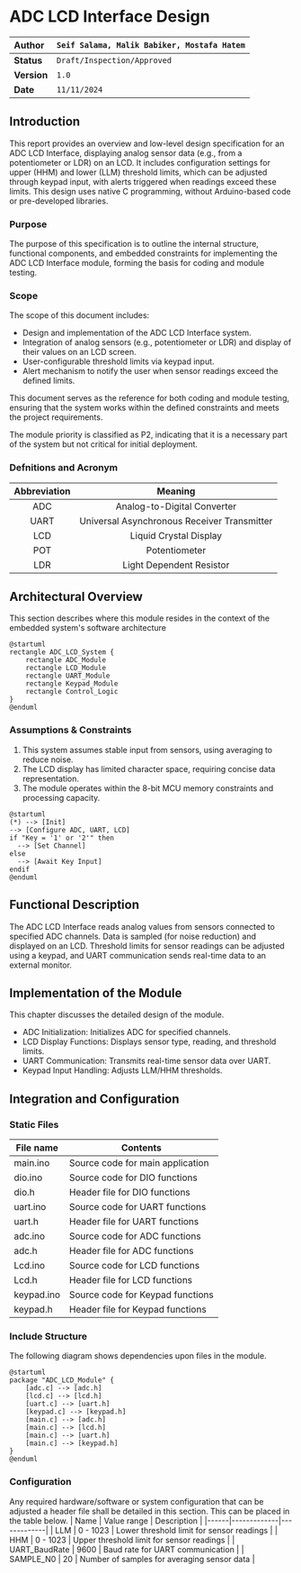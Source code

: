 # ADC LCD Interface Design

| **Author**              | `Seif Salama, Malik Babiker, Mostafa Hatem`                                       |
|:------------------------|:-----------------------------------------------------|
| **Status**              | `Draft/Inspection/Approved`                          |
| **Version**             | `1.0`                                                |
| **Date**                | `11/11/2024`                                         |

## Introduction

This report provides an overview and low-level design specification for an ADC LCD Interface, displaying analog sensor data (e.g., from a potentiometer or LDR) on an LCD. It includes configuration settings for upper (HHM) and lower (LLM) threshold limits, which can be adjusted through keypad input, with alerts triggered when readings exceed these limits. This design uses native C programming, without Arduino-based code or pre-developed libraries.

### Purpose
The purpose of this specification is to outline the internal structure, functional components, and embedded constraints for implementing the ADC LCD Interface module, forming the basis for coding and module testing.

### Scope
The scope of this document includes:

- Design and implementation of the ADC LCD Interface system.
- Integration of analog sensors (e.g., potentiometer or LDR) and display of their values on an LCD screen.
- User-configurable threshold limits via keypad input.
- Alert mechanism to notify the user when sensor readings exceed the defined limits.

This document serves as the reference for both coding and module testing, ensuring that the system works within the defined constraints and meets the project requirements.

The module priority is classified as P2, indicating that it is a necessary part of the system but not critical for initial deployment.

### Defnitions and Acronym
| **Abbreviation** |             **Meaning**             |
|:----------------:|:-----------------------------------:|
| ADC              | Analog-to-Digital Converter              |
| UART             | Universal Asynchronous Receiver Transmitter |
| LCD              | Liquid Crystal Display                  |
| POT              | Potentiometer                            |
| LDR              | Light Dependent Resistor                |

## Architectural Overview

This section describes where this module resides in the context of the embedded system's software architecture
```plantuml
@startuml
rectangle ADC_LCD_System {
    rectangle ADC_Module
    rectangle LCD_Module
    rectangle UART_Module
    rectangle Keypad_Module
    rectangle Control_Logic
}
@enduml
```

### Assumptions & Constraints

1. This system assumes stable input from sensors, using averaging to reduce noise.
2. The LCD display has limited character space, requiring concise data representation.
3. The module operates within the 8-bit MCU memory constraints and processing capacity.

```plantuml
@startuml
(*) --> [Init]
--> [Configure ADC, UART, LCD]
if "Key = '1' or '2'" then
  --> [Set Channel]
else
  --> [Await Key Input]
endif
@enduml
```

## Functional Description
The ADC LCD Interface reads analog values from sensors connected to specified ADC channels. Data is sampled (for noise reduction) and displayed on an LCD. Threshold limits for sensor readings can be adjusted using a keypad, and UART communication sends real-time data to an external monitor.

## Implementation of the Module
This chapter discusses the detailed design of the module.

- ADC Initialization: Initializes ADC for specified channels.
- LCD Display Functions: Displays sensor type, reading, and threshold limits.
- UART Communication: Transmits real-time sensor data over UART.
- Keypad Input Handling: Adjusts LLM/HHM thresholds.

## Integration and Configuration
### Static Files

| File name | Contents                             |
|-----------|--------------------------------------|
| main.ino | Source code for main application   |
| dio.ino     | Source code for DIO functions  |
| dio.h    | Header file for DIO functions |
| uart.ino    | Source code for UART functions |
| uart.h    | Header file for UART functions |
| adc.ino    | Source code for ADC functions |
| adc.h    | Header file for ADC functions |
| Lcd.ino    | Source code for LCD functions |
| Lcd.h    | Header file for LCD functions |
| keypad.ino    | Source code for Keypad functions |
| keypad.h    | Header file for Keypad functions |

### Include Structure

The following diagram shows dependencies upon files in the module.

```plantuml
@startuml
package "ADC_LCD_Module" {
    [adc.c] --> [adc.h]
    [lcd.c] --> [lcd.h]
    [uart.c] --> [uart.h]
    [keypad.c] --> [keypad.h]
    [main.c] --> [adc.h]
    [main.c] --> [lcd.h]
    [main.c] --> [uart.h]
    [main.c] --> [keypad.h]
}
@enduml
```

### Configuration
Any required hardware/software or system configuration that can be adjusted a header file shall be detailed in this section. This can be placed in the table below.
| Name | Value range | Description |
|------|-------------|-------------|
| LLM           | 0 - 1023        | Lower threshold limit for sensor readings     |
| HHM           | 0 - 1023        | Upper threshold limit for sensor readings     |
| UART_BaudRate | 9600            | Baud rate for UART communication              |
| SAMPLE_N0     | 20              | Number of samples for averaging sensor data   |